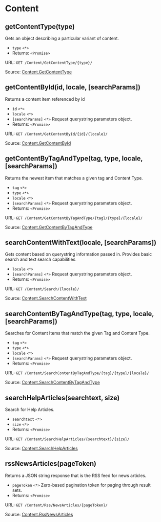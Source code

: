 # Content

## getContentType(type)

Gets an object describing a particular variant of content.

- `type` `<*>` 
- Returns: `<Promise>`

URL: `GET /Content/GetContentType/{type}/`

Source: [Content.GetContentType](https://bungie-net.github.io/#Content.GetContentType)

## getContentById(id, locale, [searchParams])

Returns a content item referenced by id

- `id` `<*>` 
- `locale` `<*>` 
- `[searchParams]` `<*>` Request querystring parameters object.
- Returns: `<Promise>`

URL: `GET /Content/GetContentById/{id}/{locale}/`

Source: [Content.GetContentById](https://bungie-net.github.io/#Content.GetContentById)

## getContentByTagAndType(tag, type, locale, [searchParams])

Returns the newest item that matches a given tag and Content Type.

- `tag` `<*>` 
- `type` `<*>` 
- `locale` `<*>` 
- `[searchParams]` `<*>` Request querystring parameters object.
- Returns: `<Promise>`

URL: `GET /Content/GetContentByTagAndType/{tag}/{type}/{locale}/`

Source: [Content.GetContentByTagAndType](https://bungie-net.github.io/#Content.GetContentByTagAndType)

## searchContentWithText(locale, [searchParams])

Gets content based on querystring information passed in. Provides basic search and text search capabilities.

- `locale` `<*>` 
- `[searchParams]` `<*>` Request querystring parameters object.
- Returns: `<Promise>`

URL: `GET /Content/Search/{locale}/`

Source: [Content.SearchContentWithText](https://bungie-net.github.io/#Content.SearchContentWithText)

## searchContentByTagAndType(tag, type, locale, [searchParams])

Searches for Content Items that match the given Tag and Content Type.

- `tag` `<*>` 
- `type` `<*>` 
- `locale` `<*>` 
- `[searchParams]` `<*>` Request querystring parameters object.
- Returns: `<Promise>`

URL: `GET /Content/SearchContentByTagAndType/{tag}/{type}/{locale}/`

Source: [Content.SearchContentByTagAndType](https://bungie-net.github.io/#Content.SearchContentByTagAndType)

## searchHelpArticles(searchtext, size)

Search for Help Articles.

- `searchtext` `<*>` 
- `size` `<*>` 
- Returns: `<Promise>`

URL: `GET /Content/SearchHelpArticles/{searchtext}/{size}/`

Source: [Content.SearchHelpArticles](https://bungie-net.github.io/#Content.SearchHelpArticles)

## rssNewsArticles(pageToken)

Returns a JSON string response that is the RSS feed for news articles.

- `pageToken` `<*>` Zero-based pagination token for paging through result sets.
- Returns: `<Promise>`

URL: `GET /Content/Rss/NewsArticles/{pageToken}/`

Source: [Content.RssNewsArticles](https://bungie-net.github.io/#Content.RssNewsArticles)

